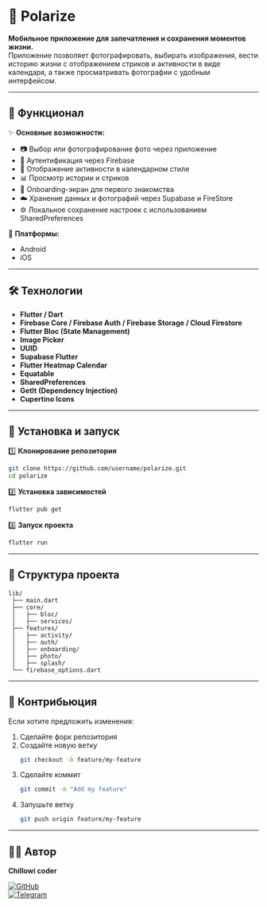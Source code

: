 # 📸 Polarize

**Мобильное приложение для запечатления и сохранения моментов жизни.**  
Приложение позволяет фотографировать, выбирать изображения, вести историю жизни с отображением стриков и активности в виде календаря, а также просматривать фотографии с удобным интерфейсом.

---

## 🚀 Функционал  

✨ **Основные возможности:**  
- 📷 Выбор или фотографирование фото через приложение  
- 🔐 Аутентификация через Firebase  
- 📅 Отображение активности в календарном стиле 
- 📊 Просмотр истории и стриков  
- 🚪 Onboarding-экран для первого знакомства  
- ☁️ Хранение данных и фотографий через Supabase и FireStore
- ⚙️ Локальное сохранение настроек с использованием SharedPreferences  

📱 **Платформы:**  
- Android  
- iOS  

---

## 🛠️ Технологии  

- **Flutter / Dart**  
- **Firebase Core / Firebase Auth / Firebase Storage / Cloud Firestore**  
- **Flutter Bloc (State Management)**  
- **Image Picker**  
- **UUID**  
- **Supabase Flutter**  
- **Flutter Heatmap Calendar**  
- **Equatable**  
- **SharedPreferences**  
- **GetIt (Dependency Injection)**  
- **Cupertino Icons**  

---

## 📂 Установка и запуск  

1️⃣ **Клонирование репозитория**  
```bash
git clone https://github.com/username/polarize.git
cd polarize
```

2️⃣ **Установка зависимостей**  
```bash
flutter pub get
```

3️⃣ **Запуск проекта**  
```bash
flutter run
```

---

## 📌 Структура проекта  

```plaintext
lib/
 ├── main.dart
 ├── core/
 │   ├── bloc/
 │   ├── services/
 ├── features/
 │   ├── activity/
 │   ├── auth/
 │   ├── onboarding/
 │   ├── photo/
 │   ├── splash/
 └── firebase_options.dart
```

---

## 🤝 Контрибьюция  

Если хотите предложить изменения:  

1. Сделайте форк репозитория  
2. Создайте новую ветку  
   ```bash
   git checkout -b feature/my-feature
   ```
3. Сделайте коммит  
   ```bash
   git commit -m "Add my feature"
   ```
4. Запушьте ветку  
   ```bash
   git push origin feature/my-feature
   ```

---

## 🧑‍💻 Автор  

**Chillowi coder**

[![GitHub](https://img.shields.io/badge/GitHub-000?style=for-the-badge&logo=github&logoColor=white)](https://github.com/Chillowi_coder)  
[![Telegram](https://img.shields.io/badge/Telegram-26A5E4?style=for-the-badge&logo=telegram&logoColor=white)](https://t.me/l_2b2t_l)
